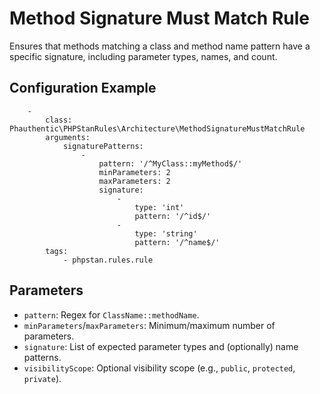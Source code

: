 # Method Signature Must Match Rule

Ensures that methods matching a class and method name pattern have a specific signature, including parameter types, names, and count.

## Configuration Example

```neon
    -
        class: Phauthentic\PHPStanRules\Architecture\MethodSignatureMustMatchRule
        arguments:
            signaturePatterns:
                -
                    pattern: '/^MyClass::myMethod$/'
                    minParameters: 2
                    maxParameters: 2
                    signature:
                        -
                            type: 'int'
                            pattern: '/^id$/'
                        -
                            type: 'string'
                            pattern: '/^name$/'
        tags:
            - phpstan.rules.rule
```

## Parameters

- `pattern`: Regex for `ClassName::methodName`.
- `minParameters`/`maxParameters`: Minimum/maximum number of parameters.
- `signature`: List of expected parameter types and (optionally) name patterns.
- `visibilityScope`: Optional visibility scope (e.g., `public`, `protected`, `private`).

